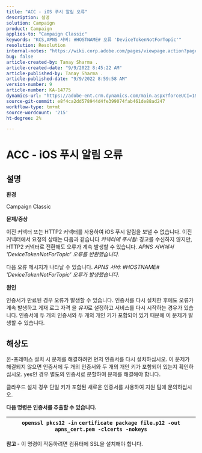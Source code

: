 ```yaml
---
title: "ACC - iOS 푸시 알림 오류"
description: 설명
solution: Campaign
product: Campaign
applies-to: "Campaign Classic"
keywords: "KCS,APNS 서버: #HOSTNAME# 오류 'DeviceTokenNotForTopic'"
resolution: Resolution
internal-notes: "https://wiki.corp.adobe.com/pages/viewpage.action?pageId=1334124733"
bug: false
article-created-by: Tanay Sharma .
article-created-date: "9/9/2022 8:45:22 AM"
article-published-by: Tanay Sharma .
article-published-date: "9/9/2022 8:59:58 AM"
version-number: 9
article-number: KA-14775
dynamics-url: "https://adobe-ent.crm.dynamics.com/main.aspx?forceUCI=1&pagetype=entityrecord&etn=knowledgearticle&id=77b943bc-1b30-ed11-9db1-002248086735"
source-git-commit: e8f4ca2dd578944d4fe399074fab461de88ad247
workflow-type: tm+mt
source-wordcount: '215'
ht-degree: 2%

---
```


# ACC - iOS 푸시 알림 오류

## 설명




<b>환경</b>



Campaign Classic



<b>문제/증상</b>



이진 커넥터 또는 HTTP2 커넥터를 사용하여 iOS 푸시 알림을 보낼 수 없습니다. 이진 커넥터에서 요청의 상태는 다음과 같습니다 *커넥터에 푸시됨*: 경고를 수신하지 않지만, HTTP2 커넥터로 전환해도 오류가 계속 발생할 수 있습니다. *APNS 서버에서 &#39;DeviceTokenNotForTopic&#39; 오류를 반환했습니다.*



다음 오류 메시지가 나타날 수 있습니다. *APNS 서버: #HOSTNAME# &#39;DeviceTokenNotForTopic&#39; 오류가 발생했습니다.*



<b>원인</b>



인증서가 만료된 경우 오류가 발생할 수 있습니다. 인증서를 다시 설치한 후에도 오류가 계속 발생하고 게재 로그 자격 을 *유지*로 설정하고 서비스를 다시 시작하는 경우가 있습니다. 인증서에 두 개의 인증서와 두 개의 개인 키가 포함되어 있기 때문에 이 문제가 발생할 수 있습니다.










## 해상도


온-프레미스 설치 시 문제를 해결하려면 먼저 인증서를 다시 설치하십시오. 이 문제가 해결되지 않으면 인증서에 두 개의 인증서와 두 개의 개인 키가 포함되어 있는지 확인하십시오. yes인 경우 별도의 인증서로 분할하여 문제를 해결해야 합니다.

클라우드 설치 경우 단일 키가 포함된 새로운 인증서를 사용하여 지원 팀에 문의하십시오.



<b>다음 명령은 인증서를 추출할 수 있습니다.</b>


| `openssl pkcs12 -in` `certificate package file.p12 -out apns_cert.pem -clcerts -nokeys` |
| --- |




<b>참고 </b>- 이 명령이 작동하려면 컴퓨터에 SSL을 설치해야 합니다.
